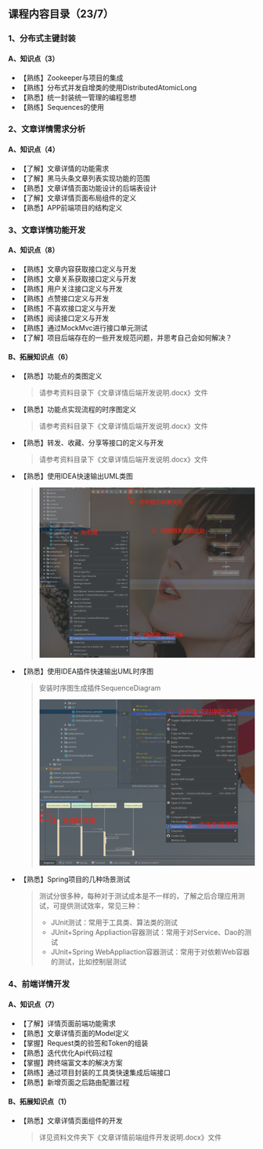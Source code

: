 ## 课程内容目录（23/7）

### 1、分布式主键封装

#### A、知识点（3）

- 【熟练】Zookeeper与项目的集成
- 【熟练】分布式并发自增类的使用DistributedAtomicLong
- 【熟悉】统一封装统一管理的编程思想
- 【熟练】Sequences的使用

### 2、文章详情需求分析

#### A、知识点（4）

- 【了解】文章详情的功能需求
- 【了解】黑马头条文章列表实现功能的范围
- 【熟悉】文章详情页面功能设计的后端表设计
- 【了解】文章详情页面布局组件的定义
- 【熟悉】APP前端项目的结构定义


### 3、文章详情功能开发

#### A、知识点（8）

- 【熟练】文章内容获取接口定义与开发
- 【熟练】文章关系获取接口定义与开发
- 【熟练】用户关注接口定义与开发
- 【熟练】点赞接口定义与开发
- 【熟练】不喜欢接口定义与开发
- 【熟练】阅读接口定义与开发
- 【熟练】通过MockMvc进行接口单元测试
- 【了解】项目后端存在的一些开发规范问题，并思考自己会如何解决？

#### B、拓展知识点（6）

- 【熟悉】功能点的类图定义

  > 请参考资料目录下《文章详情后端开发说明.docx》文件
  
- 【熟悉】功能点实现流程的时序图定义

  > 请参考资料目录下《文章详情后端开发说明.docx》文件

- 【熟悉】转发、收藏、分享等接口的定义与开发

  > 请参考资料目录下《文章详情后端开发说明.docx》文件

- 【熟悉】使用IDEA快速输出UML类图

  > ![](img/day03-uml_class.png)
  
- 【熟悉】使用IDEA插件快速输出UML时序图

  > 安装时序图生成插件SequenceDiagram
  >
  > ![](img/day03-uml_sequence.png)
  
- 【熟悉】Spring项目的几种场景测试

  > 测试分很多种，每种对于测试成本是不一样的，了解之后合理应用测试，可提供测试效率，常见三种：
  >
  > - JUnit测试：常用于工具类、算法类的测试
  > - JUnit+Spring Appliaction容器测试：常用于对Service、Dao的测试
  > - JUnit+Spring WebAppliaction容器测试：常用于对依赖Web容器的测试，比如控制层测试

### 4、前端详情开发

#### A、知识点（7）

- 【了解】详情页面前端功能需求
- 【熟悉】文章详情页面的Model定义
- 【掌握】Request类的验签和Token的组装
- 【熟悉】迭代优化Api代码过程
- 【掌握】跨终端富文本的解决方案
- 【熟练】通过项目封装的工具类快速集成后端接口
- 【熟悉】新增页面之后路由配置过程

#### B、拓展知识点（1）

- 【熟悉】文章详情页面组件的开发

  > 详见资料文件夹下《文章详情前端组件开发说明.docx》文件
  

